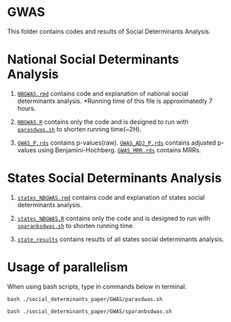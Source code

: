 # GWAS

This folder contains codes and results of Social Determinants Analysis.

# National Social Determinants Analysis

1. [`NBGWAS.rmd`](https://github.com/TheRensselaerIDEA/COVIDMINDER/tree/master/social_determinants_paper/GWAS/NBGWAS.rmd) contains code and explanation of national social determinants analysis. *Running time of this file is approximatedly 7 hours.

2. [`NBGWAS.R`](https://github.com/TheRensselaerIDEA/COVIDMINDER/tree/master/social_determinants_paper/GWAS/NBGWAS.R) contains only the code and is designed to run with [`parasdwas.sh`](https://github.com/TheRensselaerIDEA/COVIDMINDER/tree/master/social_determinants_paper/GWAS/parasdwas.sh) to shorten running time(~2H).

3. [`GWAS_P.rds`](https://github.com/TheRensselaerIDEA/COVIDMINDER/tree/master/social_determinants_paper/GWAS/GWAS_P.rds) contains p-values(raw).
[`GWAS_ADJ_P.rds`](https://github.com/TheRensselaerIDEA/COVIDMINDER/tree/master/social_determinants_paper/GWAS/GWAS_ADJ_P.rds) contains adjusted p-values using Benjamini-Hochberg. 
[`GWAS_MRR.rds`](https://github.com/TheRensselaerIDEA/COVIDMINDER/tree/master/social_determinants_paper/GWAS/GWAS_MRR.rds) contains MRRs.

# States Social Determinants Analysis

1. [`states_NBGWAS.rmd`](https://github.com/TheRensselaerIDEA/COVIDMINDER/tree/master/social_determinants_paper/GWAS/states_NBGWAS.rmd) contains code and explanation of states social determinants analysis.

2. [`states_NBGWAS.R`](https://github.com/TheRensselaerIDEA/COVIDMINDER/tree/master/social_determinants_paper/GWAS/states_NBGWAS.R) contains only the code and is designed to run with [`sparanbsdwas.sh`](https://github.com/TheRensselaerIDEA/COVIDMINDER/tree/master/social_determinants_paper/GWAS/sparanbsdwas.sh) to shorten running time.

3. [`state_results`](https://github.com/TheRensselaerIDEA/COVIDMINDER/tree/master/social_determinants_paper/GWAS/state_results) contains results of all states social determinants analysis. 

# Usage of parallelism

When using bash scripts, type in commands below in terminal.

```shell
bash ./social_determinants_paper/GWAS/parasdwas.sh
```
```shell
bash ./social_determinants_paper/GWAS/sparanbsdwas.sh
```